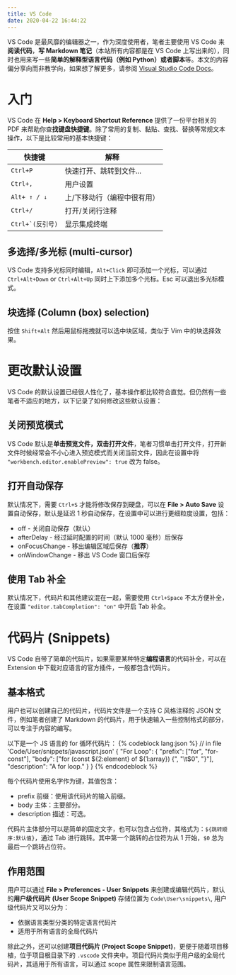 ```yaml
---
title: VS Code
date: 2020-04-22 16:44:22
---
```

VS Code 是最风靡的编辑器之一，作为深度使用者，笔者主要使用 VS Code 来**阅读代码**，**写 Markdown 笔记**（本站所有内容都是在 VS Code 上写出来的），同时也用来写一些**简单的解释型语言代码（例如 Python）或者脚本**等。本文的内容偏分享向而非教学向，如果想了解更多，请参阅 [Visual Studio Code Docs](https://code.visualstudio.com/docs/)。
<!-- more -->

# 入门
VS Code 在 **Help > Keyboard Shortcut Reference** 提供了一份平台相关的 PDF 来帮助你查**找键盘快捷键**。除了常用的复制、黏贴、查找、替换等常规文本操作，以下是比较常用的基本快捷键：

快捷键|解释
---|---
`Ctrl+P`|快速打开、跳转到文件...
`Ctrl+,` |用户设置
`Alt+ ↑ / ↓` |上/下移动行（编程中很有用）
`Ctrl+/` |打开/关闭行注释
``Ctrl+`(反引号)``|显示集成终端 

## 多选择/多光标 (multi-cursor)
VS Code 支持多光标同时编辑，`Alt+Click` 即可添加一个光标，可以通过 `Ctrl+Alt+Down` or `Ctrl+Alt+Up` 同时上下添加多个光标。Esc 可以退出多光标模式。

## 块选择 (Column (box) selection)
按住 `Shift+Alt` 然后用鼠标拖拽就可以选中块区域，类似于 Vim 中的块选择效果。 

# 更改默认设置
VS Code 的默认设置已经很人性化了，基本操作都比较符合直觉。但仍然有一些笔者不适应的地方，以下记录了如何修改这些默认设置：

## 关闭预览模式
VS Code 默认是**单击预览文件，双击打开文件**，笔者习惯单击打开文件，打开新文件时候经常会不小心进入预览模式而关闭当前文件，因此在设置中将 `"workbench.editor.enablePreview": true` 改为 false。

## 打开自动保存
默认情况下，需要 `Ctrl+S` 才能将修改保存到硬盘，可以在 **File > Auto Save** 设置自动保存，默认是延迟 1 秒自动保存，在设置中可以进行更细粒度设置，包括：
- off - 关闭自动保存（默认）
- afterDelay - 经过延时配置的时间（默认 1000 毫秒）后保存
- onFocusChange - 移出编辑区域后保存（**推荐**）
- onWindowChange - 移出 VS Code 窗口后保存

## 使用 Tab 补全
默认情况下，代码片和其他建议混在一起，需要使用 `Ctrl+Space` 不太方便补全，在设置 `"editor.tabCompletion": "on"` 中开启 Tab 补全。

# 代码片 (Snippets)
VS Code 自带了简单的代码片，如果需要某种特定**编程语言**的代码补全，可以在 Extension 中下载对应语言的官方插件，一般都包含代码片。

## 基本格式
用户也可以创建自己的代码片，代码片文件是一个支持 C 风格注释的 JSON 文件，例如笔者创建了 Markdown 的代码片，用于快速输入一些控制格式的部分，可以专注于内容的编写。

以下是一个 JS 语言的 for 循环代码片：
{% codeblock lang:json %}
// in file 'Code/User/snippets/javascript.json'
{
  "For Loop": {
    "prefix": ["for", "for-const"],
    "body": ["for (const ${2:element} of ${1:array}) {", "\t$0", "}"],
    "description": "A for loop."
  }
}
{% endcodeblock %}

每个代码片使用名字作为键，其值包含：
- prefix 前缀：使用该代码片的输入前缀。
- body 主体：主要部分。
- description 描述：可选。

代码片主体部分可以是简单的固定文字，也可以包含占位符，其格式为：`${跳转顺序:默认值}`，通过 Tab 进行跳转。其中第一个跳转的占位符为从 1 开始，`$0` 总为最后一个跳转占位符。

## 作用范围
用户可以通过 **File > Preferences - User Snippets** 来创建或编辑代码片，默认的**用户级代码片 (User Scope Snippet)** 存储位置为 `Code\User\snippets\`, 用户级代码片又可以分为：
- 依据语言类型分类的特定语言代码片
- 适用于所有语言的全局代码片

除此之外，还可以创建**项目代码片 (Project Scope Snippet)**，更便于随着项目移植，位于项目根目录下的 `.vscode` 文件夹中。项目代码片类似于用户级的全局代码片，其适用于所有语言，可以通过 scope 属性来限制语言范围。

